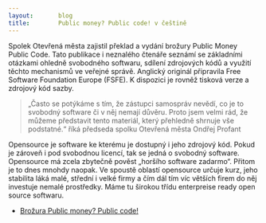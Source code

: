 ```yaml
---
layout:       blog
title:        Public money? Public code! v češtině
---
```


Spolek Otevřená města zajistil překlad a vydání brožury Public Money Public Code. Tato publikace i neznalého čtenáře seznámí se základními otázkami ohledně svobodného softwaru, sdílení zdrojových kódů a využití těchto mechanismů ve veřejné správě. Anglický originál připravila Free Software Foundation Europe (FSFE). K dispozici je rovněž tisková verze a zdrojový kód sazby.

> „Často se potýkáme s tím, že zástupci samospráv nevědí, co je to svobodný software či v něj nemají důvěru. Proto jsem velmi rád, že můžeme představit tento materiál, který přehledně shrnuje vše podstatné.“ říká předseda spolku Otevřená města Ondřej Profant

Opensource je software ke kterému je dostupný i jeho zdrojový kód. Pokud je zároveň i pod svobodnou licencí, tak se jedná o svobodný software. Opensource má zcela zbytečně pověst „horšího software zadarmo“. Přitom je to dnes mnohdy naopak. Ve spoustě oblastí opensource určuje kurz, jeho stabilita láká malé, střední i velké firmy a čím dál tím víc větších firem do něj investuje nemalé prostředky. Máme tu širokou třídu enterpreise ready open source softwaru.

- [Brožura Public money? Public code!](https://www.otevrenamesta.cz/media/docs/Public-money-public-code-cs.pdf)
